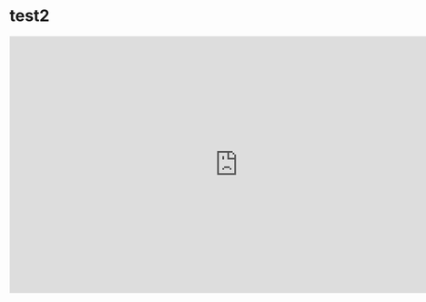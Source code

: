 # test2
<!DOCTYPE html>
<html>
<head>
    <title>Desktop 1</title>
    <link rel="stylesheet" href="style.css">
</head>
<body>
    <script src="script.js"></script>
    <iframe style="border: 1px solid rgba(0, 0, 0, 0.1);" width="800" height="450"
            src="https://www.figma.com/embed?embed_host=share&url=https%3A%2F%2Fwww.figma.com%2Ffile%2FoiVxhAUTOZyH2dO6MuZdW0%2FSeminar-Business-Idea-Website-V1%3Ftype%3Ddesign%26mode%3Ddesign%26t%3DUEaH6Sq7RNWnkYkv-1"
            allowfullscreen></iframe>
</body>
</html>
